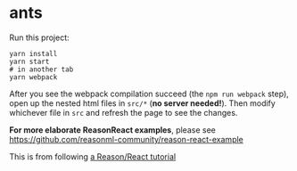 # ants

Run this project:

```
yarn install
yarn start
# in another tab
yarn webpack
```

After you see the webpack compilation succeed (the `npm run webpack` step), open up the nested html files in `src/*` (**no server needed!**). Then modify whichever file in `src` and refresh the page to see the changes.

**For more elaborate ReasonReact examples**, please see https://github.com/reasonml-community/reason-react-example

This is from following [a Reason/React tutorial](https://jaredforsyth.com/2017/07/05/a-reason-react-tutorial/)
